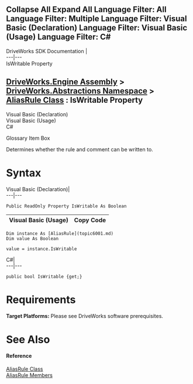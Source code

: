 Collapse All Expand All Language Filter: All  Language Filter: Multiple  Language Filter: Visual Basic (Declaration) Language Filter: Visual Basic (Usage) Language Filter: C#  
---  
DriveWorks SDK Documentation  |   
---|---  
IsWritable Property   
  
[DriveWorks.Engine Assembly](topic2156.md) > [DriveWorks.Abstractions Namespace](topic5939.md) > [AliasRule Class](topic6001.md) : IsWritable Property  
---  
  
Visual Basic (Declaration)    
Visual Basic (Usage)    
C# 

Glossary Item Box

Determines whether the rule and comment can be written to. 

# Syntax

Visual Basic (Declaration)|   
---|---  
      
    
    Public ReadOnly Property IsWritable As Boolean  
  
Visual Basic (Usage)| Copy Code  
---|---  
      
    
    Dim instance As [AliasRule](topic6001.md)
    Dim value As Boolean
     
    value = instance.IsWritable  
  
C#|   
---|---  
      
    
    public bool IsWritable {get;}  
  
# Requirements

**Target Platforms:** Please see DriveWorks software prerequisites.

# See Also

#### Reference

[AliasRule Class](topic6001.md)   
[AliasRule Members](topic6002.md)


